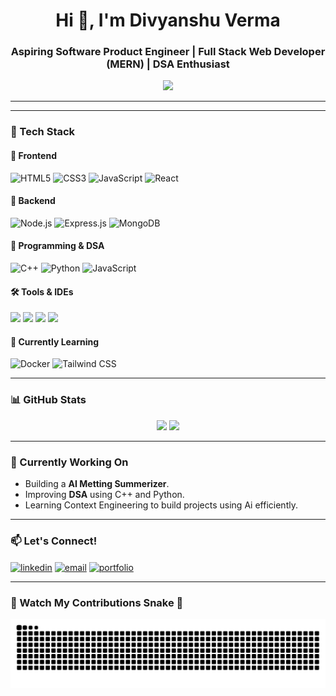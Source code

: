 <!-- GitHub Profile README Template for Divy Bo -->

<h1 align="center">Hi 👋, I'm Divyanshu Verma</h1>
<h3 align="center">Aspiring Software Product Engineer | Full Stack Web Developer (MERN) | DSA Enthusiast</h3>

<p align="center">
  <img src="https://readme-typing-svg.demolab.com/?lines=Full%20Stack%20Web%20Developer%20(MERN);DSA%20in%20C%2B%2B%20and%20Python;Always%20learning%20new%20things!&center=true&width=440&height=45&font=Fira%20Code&pause=1000" />
</p>

---

---

### 🧰 Tech Stack

#### 🚀 Frontend
<p>
  <img src="https://img.shields.io/badge/HTML5-E34F26?style=for-the-badge&logo=html5&logoColor=white" alt="HTML5" />
  <img src="https://img.shields.io/badge/CSS3-1572B6?style=for-the-badge&logo=css3&logoColor=white" alt="CSS3" />
  <img src="https://img.shields.io/badge/JavaScript-F7DF1E?style=for-the-badge&logo=javascript&logoColor=black" alt="JavaScript" />
  <img src="https://img.shields.io/badge/React-20232A?style=for-the-badge&logo=react&logoColor=61DAFB" alt="React" />
 
</p>

#### 💾 Backend
<p>
  <img src="https://img.shields.io/badge/Node.js-339933?style=for-the-badge&logo=node.js&logoColor=white" alt="Node.js" />
  <img src="https://img.shields.io/badge/Express.js-000000?style=for-the-badge&logo=express&logoColor=white" alt="Express.js" />
  <img src="https://img.shields.io/badge/MongoDB-4EA94B?style=for-the-badge&logo=mongodb&logoColor=white" alt="MongoDB" />
</p>

#### 🧠 Programming & DSA
<p>
  <img src="https://img.shields.io/badge/C++-00599C?style=for-the-badge&logo=c%2B%2B&logoColor=white" alt="C++" />
  <img src="https://img.shields.io/badge/Python-3776AB?style=for-the-badge&logo=python&logoColor=white" alt="Python" />
  <img src="https://img.shields.io/badge/JavaScript-F7DF1E?style=for-the-badge&logo=javascript&logoColor=black" alt="JavaScript" />
</p>

#### 🛠️ Tools & IDEs
<p>
<img src="https://img.shields.io/badge/VS%20Code-007ACC?style=for-the-badge&logo=visual-studio-code&logoColor=white" />
  <img src="https://img.shields.io/badge/Git-F05032?style=for-the-badge&logo=git&logoColor=white" />
  <img src="https://img.shields.io/badge/GitHub-181717?style=for-the-badge&logo=github&logoColor=white" />
  <img src="https://img.shields.io/badge/Postman-FF6C37?style=for-the-badge&logo=postman&logoColor=white" />
</p>

#### 🌱 Currently Learning
<p>
 
  <img src="https://img.shields.io/badge/Docker-2496ED?style=for-the-badge&logo=docker&logoColor=white" alt="Docker" />
   <img src="https://img.shields.io/badge/Tailwind_CSS-38B2AC?style=for-the-badge&logo=tailwind-css&logoColor=white" alt="Tailwind CSS" />
</p>

---

### 📊 GitHub Stats

<p align="center">
  <img src="https://github-readme-stats.vercel.app/api?username=divyanshu-vr&show_icons=true&theme=radical" width="400"/>
  <img src="https://github-readme-stats.vercel.app/api/top-langs/?username=divyanshu-vr&layout=compact&theme=radical" width="300"/>
</p>

---

### 🌱 Currently Working On

- Building a **AI Metting Summerizer**.
- Improving **DSA** using C++ and Python.
- Learning Context Engineering to build projects using Ai efficiently.

---

### 📫 Let's Connect!

<p align="left">
  <a href="[https://linkedin.com/in/YOUR-LINKEDIN](https://www.linkedin.com/in/divyanshu-verma-11a188317/)" target="blank"><img align="center" src="https://cdn-icons-png.flaticon.com/512/174/174857.png" alt="linkedin" height="30" width="30" /></a>
  <a href="mailto:divyanshuverma811@gmail.com"><img align="center" src="https://cdn-icons-png.flaticon.com/512/732/732200.png" alt="email" height="30" width="30" /></a>
  <a href="[https://yourportfolio.com](https://divyanshu-vr-portfolio.netlify.app/)"><img align="center" src="https://cdn-icons-png.flaticon.com/512/841/841364.png" alt="portfolio" height="30" width="30" /></a>
</p>

---

### 🐍 Watch My Contributions Snake 🐍

<p align="center">
  <img src="https://github.com/divyanshu-vr/divyanshu-vr/blob/output/github-contribution-grid-snake.svg" />
</p>



